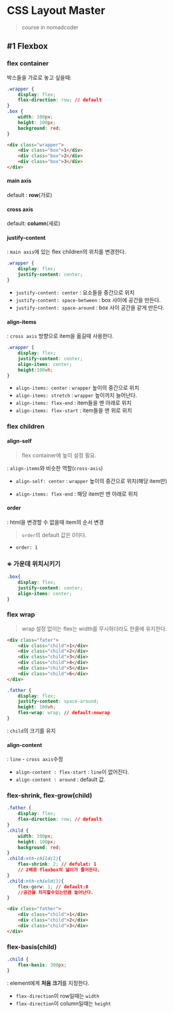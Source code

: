 # CSS Layout Master

> course in nomadcoder



##  #1 Flexbox

### flex container

박스들을 가로로 놓고 싶을때:

```css
.wrapper {
	display: flex;
    flex-direction: row; // default
}
.box {
    width: 100px;
    height: 100px;
    background: red;
}
```

```html
<div class="wrapper">
    <div class="box">1</div>
    <div class="box">2</div>
    <div class="box">3</div>
</div>
```



#### main axis

default : **row**(가로)

#### cross axis

default: **column**(세로)



#### justify-content

: `main axis`에 있는 flex children의 위치를 변경한다.

```css
.wrapper {
	display: flex;
    justify-content: center;
}
```

- `justify-content: center` : 요소들을 중간으로 위치
- `justify-content: space-between` : box 사이에 공간을 만든다.
- `justify-content: space-around` : box 사이 공간을 같게 만든다.



#### align-items

: `cross axis` 방향으로 item을 옮길때 사용한다.

```css
.wrapper {
	display: flex;
    justify-content: center;
    align-items: center;
    height:100vh;
}
```

- `align-items: center` : `wrapper` 높이의 중간으로 위치
- `align-items: stretch` : `wrapper` 높이까지 늘어난다.
- `align-items: flex-end` : item들을 맨 아래로 위치
- `align-items: flex-start` : item들을 맨 위로 위치



### flex children

#### align-self

> flex container에 높이 설정 필요.

: `align-items`와 비슷한 역할(`cross-axis`)

- `align-self: center` : `wrapper` 높이의 중간으로 위치(해당 item만)

- `align-items: flex-end` : 해당 item만 맨 아래로 위치



#### order

: html을 변경할 수 없을때 item의 순서 변경

> `order`의 default 값은 0이다.

- `order: 1`



### ※ 가운데 위치시키기

```css
.box{
    display: flex;
    justify-content: center;
    align-items: center;
}
```





### flex wrap

> wrap 설정 없이는 flex는 width를 무시하더라도 한줄에 유지한다.

```html
<div class="fater">
    <div class="child">1</div>
    <div class="child">2</div>
    <div class="child">3</div>
    <div class="child">4</div>
    <div class="child">5</div>
    <div class="child">6</div>
</div>
```

```css
.father {
    display: flex;
    justify-content: space-around;
    height: 100vh;
    flex-wrap: wrap; // default:nowrap
}
```

: `child`의 크기를 유지



#### align-content

: `line` - `cross axis`수정

- `align-content : flex-start` : `line`이 없어진다.
-  `align-content : around` : default 값.



### flex-shrink, flex-grow(child)

```css
.father {
	display: flex;
    flex-direction: row; // default
}
.child {
    width: 100px;
    height: 100px;
    background: red;
}
.child:nth-child(2){
    flex-shrink: 2; // defulat: 1
    // 2배로 flexbox의 넓이가 줄어든다.
}
.child:nth-chiuld(3){
    flex-gorw: 1; // default:0
    //공간을 차지할수있는만큼 늘어난다.
}
```

```html
<div class="father">
    <div class="child">1</div>
    <div class="child">2</div>
    <div class="child">3</div>
</div>
```



###  flex-basis(child)

```css
.child {
    flex-basis: 300px;
}
```

: element에게 **처음 크기**를 지정한다.

- `flex-direction`이 row일때는  `width`
- `flex-direction`이 column일때는 `height`